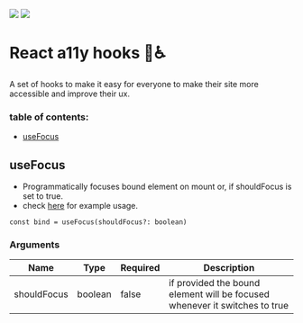 [![](https://badgen.net/bundlephobia/minzip/a11y-hooks)](https://bundlephobia.com/result?p=a11y-hooks@0.1.0)
[![](https://badgen.net/npm/v/a11y-hooks)](https://www.npmjs.com/package/a11y-hooks)

# React a11y hooks 🎣♿

A set of hooks to make it easy for everyone to make their site more accessible and improve their ux.

### table of contents:

- [useFocus](#useFocus)

## useFocus

- Programmatically focuses bound element on mount or, if shouldFocus is set to true.
- check [here](https://codesandbox.io/embed/usefocus-example-ttpys) for example usage.

`const bind = useFocus(shouldFocus?: boolean)`

### Arguments

| Name        | Type    | Required | Description                                                                |
| ----------- | ------- | -------- | -------------------------------------------------------------------------- |
| shouldFocus | boolean | false    | if provided the bound element will be focused whenever it switches to true |
